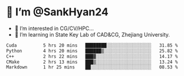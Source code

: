 # 👋 I’m @SankHyan24

- 👀 I’m interested in CG/CV/HPC...
- 🌱 I’m learning in State Key Lab of CAD&CG, Zhejiang University.

<!---
SankHyan24/SankHyan24 is a ✨ special ✨ repository because its `README.md` (this file) appears on your GitHub profile.
You can click the Preview link to take a look at your changes.
--->
<!--START_SECTION:waka-->

```txt
Cuda          5 hrs 20 mins   ████████░░░░░░░░░░░░░░░░░   31.85 %
Python        4 hrs 20 mins   ██████▒░░░░░░░░░░░░░░░░░░   25.82 %
C++           2 hrs 22 mins   ███▓░░░░░░░░░░░░░░░░░░░░░   14.17 %
CMake         2 hrs 13 mins   ███▒░░░░░░░░░░░░░░░░░░░░░   13.24 %
Markdown      1 hr 25 mins    ██░░░░░░░░░░░░░░░░░░░░░░░   08.53 %
```

<!--END_SECTION:waka-->
